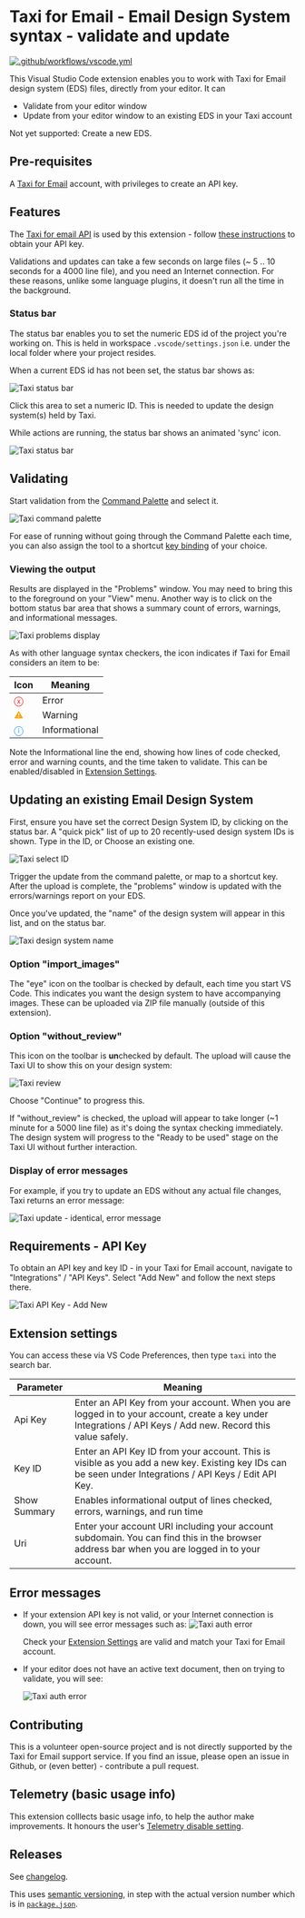 # Taxi for Email - Email Design System syntax - validate and update

[![.github/workflows/vscode.yml](https://github.com/tuck1s/taxitest/actions/workflows/vscode.yml/badge.svg)](https://github.com/tuck1s/taxitest/actions/workflows/vscode.yml)

This Visual Studio Code extension enables you to work with Taxi for Email design system (EDS) files, directly from your editor. It can

* Validate from your editor window
* Update from your editor window to an existing EDS in your Taxi account

Not yet supported: Create a new EDS.

## Pre-requisites

A [Taxi for Email](https://taxiforemail.com/) account, with privileges to create an API key.

## Features

The [Taxi for email API](http://get.taxi.support/en/collections/3384114-taxi-for-email-api) is used by this extension - follow [these instructions](http://get.taxi.support/en/articles/6062003-taxi-for-email-api) to obtain your API key.

Validations and updates can take a few seconds on large files (~ 5 .. 10 seconds for a 4000 line file), and you need an Internet connection.  For these reasons, unlike some language plugins, it doesn't run all the time in the background.

### Status bar

The status bar enables you to set the numeric EDS id of the project you're working on. This is held in workspace `.vscode/settings.json` i.e. under the local folder where your project resides.

When a current EDS id has not been set, the status bar shows as:

![Taxi status bar](images/taxi-status-bar-blank.png)

Click this area to set a numeric ID. This is needed to update the design system(s) held by Taxi.

While actions are running, the status bar shows an animated 'sync' icon.

![Taxi status bar](images/taxi-status-bar-icon.png)

## Validating

Start validation from the [Command Palette](https://code.visualstudio.com/docs/getstarted/userinterface#_command-palette) and select it.

![Taxi command palette](images/taxi-cmd-palette.png)

For ease of running without going through the Command Palette each time, you can also assign the tool to a shortcut [key binding](https://code.visualstudio.com/docs/getstarted/keybindings) of your choice.

### Viewing the output

Results are displayed in the "Problems" window. You may need to bring this to the foreground on your "View" menu. Another way is to click on the bottom status bar area that shows a summary count of errors, warnings, and informational messages.

![Taxi problems display](images/taxi-problems-display.png)

As with other language syntax checkers, the icon indicates if Taxi for Email considers an item to be:

|Icon|Meaning|
--|--
<span style="color:red">ⓧ</span> | Error
<span style="color:orange">⚠️</span> | Warning
<span style="color:dodgerblue">ⓘ</span>| Informational

Note the Informational line the end, showing how lines of code checked, error and warning counts, and the time taken to validate. This can be enabled/disabled in [Extension Settings](#extension-settings).

## Updating an existing Email Design System

First, ensure you have set the correct Design System ID, by clicking on the status bar. A "quick pick" list of up to 20 recently-used design system IDs is shown. Type in the ID, or Choose an existing one.

![Taxi select ID](images/taxi-enter-id.png)

Trigger the update from the command palette, or map to a shortcut key. After the upload is complete, the "problems" window is updated with the errors/warnings report on your EDS.

Once you've updated, the "name" of the design system will appear in this list, and on the status bar.

![Taxi design system name](images/taxi-status-bar-name.png)

### Option "import_images"

The "eye" icon on the toolbar is checked by default, each time you start VS Code. This indicates you want the design system to have accompanying images. These can be uploaded via ZIP file manually (outside of this extension).

### Option "without_review"

This icon on the toolbar is **un**checked by default. The upload will cause the Taxi UI to show this on your design system:

![Taxi review](images/taxi-review2.png)

Choose "Continue" to progress this.

If "without_review" is checked, the upload will appear to take longer (~1 minute for a 5000 line file) as it's doing the syntax checking immediately. The design system will progress to the "Ready to be used" stage on the Taxi UI without further interaction.


### Display of error messages

For example, if you try to update an EDS without any actual file changes, Taxi returns an error message:

![Taxi update - identical, error message](images/taxi-update-identical-err.png)

## Requirements - API Key

To obtain an API key and key ID - in your Taxi for Email account, navigate to "Integrations" / "API Keys". Select "Add New" and follow the next steps there.

![Taxi API Key - Add New](images/taxi-api-key-add-new.png)

## Extension settings

You can access these via VS Code Preferences, then type `taxi` into the search bar.

|Parameter|Meaning|
|--|--|
Api Key|Enter an API Key from your account. When you are logged in to your account, create a key under Integrations / API Keys / Add new. Record this value safely.
Key ID|Enter an API Key ID from your account. This is visible as you add a new key. Existing key IDs can be seen under Integrations / API Keys / Edit API Key.
Show Summary|Enables informational output of lines checked, errors, warnings, and run time
Uri|Enter your account URI including your account subdomain. You can find this in the browser address bar when you are logged in to your account.

## Error messages

* If your extension API key is not valid, or your Internet connection is down, you will see error messages such as:
    ![Taxi auth error](images/taxi-auth-error.png)

    Check your [Extension Settings](#extension-settings) are valid and match your Taxi for Email account.

* If your editor does not have an active text document, then on trying to validate, you will see:

    ![Taxi auth error](images/taxi-no-active-doc.png)

## Contributing

This is a volunteer open-source project and is not directly supported by the Taxi for Email support service. If you find an issue, please open an issue in Github, or (even better) - contribute a pull request.

## Telemetry (basic usage info)

This extension colllects basic usage info, to help the author make improvements. It honours the user's [Telemetry disable setting](https://code.visualstudio.com/docs/getstarted/telemetry#_disable-telemetry-reporting).

## Releases

See [changelog](CHANGELOG.md).

This uses [semantic versioning](https://semver.org/), in step with the actual version number which is in [`package.json`](package.json).